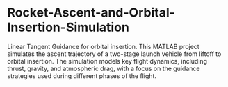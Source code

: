 # Rocket-Ascent-and-Orbital-Insertion-Simulation
Linear Tangent Guidance for orbital insertion. 
This MATLAB project simulates the ascent trajectory of a two-stage launch vehicle from liftoff to orbital insertion. The simulation models key flight dynamics, including thrust, gravity, and atmospheric drag, with a focus on the guidance strategies used during different phases of the flight.
